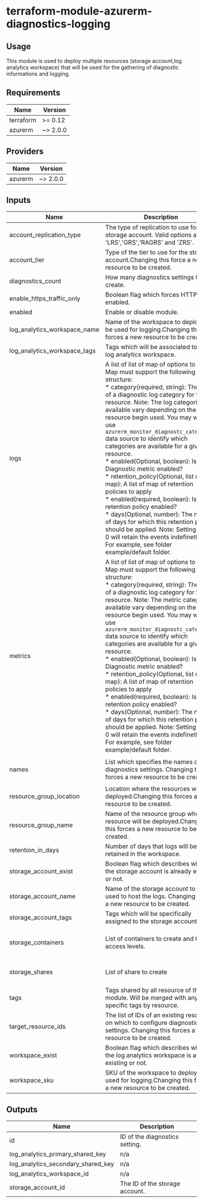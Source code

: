 # terraform-module-azurerm-diagnostics-logging

## Usage

This module is used to deploy multiple resources (storage account,log analytics workspace) that will be used for the gathering of diagnostic informations and logging.

<!-- BEGINNING OF PRE-COMMIT-TERRAFORM DOCS HOOK -->
## Requirements

| Name | Version |
|------|---------|
| terraform | >= 0.12 |
| azurerm | ~> 2.0.0 |

## Providers

| Name | Version |
|------|---------|
| azurerm | ~> 2.0.0 |

## Inputs

| Name | Description | Type | Default | Required |
|------|-------------|------|---------|:--------:|
| account\_replication\_type | The type of replication to use for this storage account. Valid options are 'LRS','GRS','RAGRS' and 'ZRS'. | `string` | `"LRS"` | no |
| account\_tier | Type of the tier to use for the storage account.Changing this force a new resource to be created. | `string` | `"Standard"` | no |
| diagnostics\_count | How many diagnostics settings to create. | `number` | `1` | no |
| enable\_https\_traffic\_only | Boolean flag which forces HTTPS if enabled. | `bool` | `true` | no |
| enabled | Enable or disable module. | `bool` | `true` | no |
| log\_analytics\_workspace\_name | Name of the workspace to deploy to be used for logging.Changing this forces a new resource to be created. | `string` | `""` | no |
| log\_analytics\_workspace\_tags | Tags which will be associated to the log analytics workspace. | `map` | `{}` | no |
| logs | A list of list of map of options to apply. Map must support the following structure:<br>  * category(required, string): The name of a diagnostic log category for the resource. Note: The log categories available vary depending on the resource begin used. You may wish to use `azurerm_monitor_diagnostc_catehories` data source to identify which categories are available for a given resource.<br>  * enabled(Optional, boolean): Is this Diagnostic metric enabled?<br>  * retention\_policy(Optional, list of map): A list of map of retention policies to apply<br>      * enabled(required, boolean): Is this retention policy enabled?<br>      * days(Optional, number): The number of days for which this retention policy should be applied. Note: Setting this to 0 will retain the events indefinetly.<br>For example, see folder example/default folder. | `list` | `[]` | no |
| metrics | A list of list of map of options to apply. Map must support the following structure:<br>  * category(required, string): The name of a diagnostic log category for the resource. Note: The metric categories available vary depending on the resource begin used. You may wish to use `azurerm_monitor_diagnostc_catehories` data source to identify which categories are available for a given resource.<br>  * enabled(Optional, boolean): Is this Diagnostic metric enabled?<br>  * retention\_policy(Optional, list of map): A list of map of retention policies to apply<br>      * enabled(required, boolean): Is this retention policy enabled?<br>      * days(Optional, number): The number of days for which this retention policy should be applied. Note: Setting this to 0 will retain the events indefinetly.<br>For example, see folder example/default folder. | `list` | <pre>[<br>  [<br>    {<br>      "category": "AllMetrics",<br>      "enabled": true,<br>      "retention_policy": [<br>        {<br>          "days": 2,<br>          "enabled": false<br>        }<br>      ]<br>    }<br>  ]<br>]</pre> | no |
| names | List which specifies the names of the diagnostics settings. Changing this forces a new resource to be created. | `list(string)` | <pre>[<br>  ""<br>]</pre> | no |
| resource\_group\_location | Location where the resources will be deployed.Changing this forces a new resource to be created. | `string` | `"canadacentral"` | no |
| resource\_group\_name | Name of the resource group where the resource will be deployed.Changing this forces a new resource to be created. | `string` | `""` | no |
| retention\_in\_days | Number of days that logs will be retained in the workspace. | `number` | `7` | no |
| storage\_account\_exist | Boolean flag which describes whether the storage account is already existing or not. | `bool` | `false` | no |
| storage\_account\_name | Name of the storage account to be used to host the logs. Changing forces a new resource to be created. | `string` | `""` | no |
| storage\_account\_tags | Tags which will be specifically assigned to the storage account. | `map` | `{}` | no |
| storage\_containers | List of containers to create and their access levels. | `list(object({ name = string, access_type = string }))` | `[]` | no |
| storage\_shares | List of share to create | `list(object({ name = string, quota = string }))` | `[]` | no |
| tags | Tags shared by all resource of this module. Will be merged with any other specific tags by resource. | `map` | `{}` | no |
| target\_resource\_ids | The list of IDs of an existing resource on which to configure diagnostic settings. Changing this forces a new resource to be created. | `list(string)` | <pre>[<br>  ""<br>]</pre> | no |
| workspace\_exist | Boolean flag which describes whether the log analytics workspace is already existing or not. | `bool` | `false` | no |
| workspace\_sku | SKU of the workspace to deploy to be used for logging.Changing this forces a new resource to be created. | `string` | `"free"` | no |

## Outputs

| Name | Description |
|------|-------------|
| id | ID of the diagnostics setting. |
| log\_analytics\_primary\_shared\_key | n/a |
| log\_analytics\_secondary\_shared\_key | n/a |
| log\_analytics\_workspace\_id | n/a |
| storage\_account\_id | The ID of the storage account. |

<!-- END OF PRE-COMMIT-TERRAFORM DOCS HOOK -->
